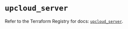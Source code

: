 # `upcloud_server`

Refer to the Terraform Registry for docs: [`upcloud_server`](https://registry.terraform.io/providers/upcloudltd/upcloud/5.20.0/docs/resources/server).
